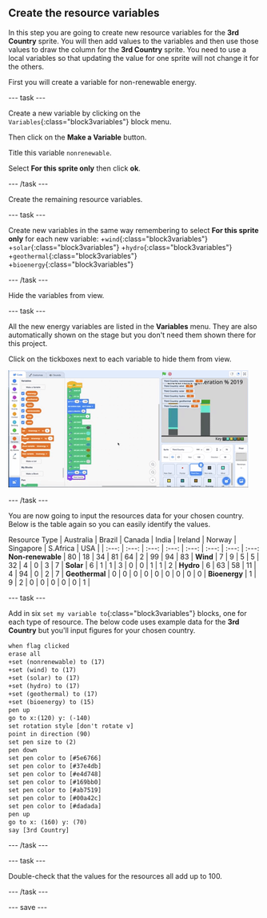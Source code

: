 ## Create the resource variables

In this step you are going to create new resource variables for the **3rd Country** sprite. You will then add values to the variables and then use those values to draw the column for the **3rd Country** sprite. You need to use a local variables so that updating the value for one sprite will not change it for the others.

First you will create a variable for non-renewable energy.

--- task ---

Create a new variable by clicking on the `Variables`{:class="block3variables"} block menu.

Then click on the **Make a Variable** button.

Title this variable `nonrenewable`.

Select **For this sprite only** then click **ok**.

--- /task ---

Create the remaining resource variables.

--- task ---

Create new variables in the same way remembering to select **For this sprite only** for each new variable: 
+`wind`{:class="block3variables"}
+`solar`{:class="block3variables"}
+`hydro`{:class="block3variables"}
+`geothermal`{:class="block3variables"}
+`bioenergy`{:class="block3variables"} 

--- /task ---

Hide the variables from view.

--- task ---

All the new energy variables are listed in the **Variables** menu. They are also automatically shown on the stage but you don't need them shown there for this project.

Click on the tickboxes next to each variable to hide them from view. 

![gif of hiding variables](images/hiding-variables.gif)

--- /task ---

You are now going to input the resources data for your chosen country. Below is the table again so you can easily identify the values.

Resource Type | Australia | Brazil | Canada | India | Ireland | Norway | Singapore | S.Africa | USA |
| :---: | :---: | :---: | :---: | :---: | :---: | :---: | :---: 
**Non-renewable** | 80 | 18 | 34 | 81 | 64 | 2 | 99 | 94 | 83 |
**Wind** | 7 | 9 | 5 | 5 | 32 | 4 | 0 | 3 | 7 |
**Solar** | 6 | 1 | 1 | 3 | 0 | 0 | 1 | 1 | 2 |
**Hydro** | 6 | 63 | 58 | 11 | 4 | 94 | 0 | 2 | 7 |
**Geothermal** | 0 | 0 | 0 | 0 | 0 | 0 | 0 | 0 | 0 |
**Bioenergy** | 1 | 9 | 2 | 0 | 0 | 0 | 0 | 0 | 1 |

--- task ---

Add in six `set my variable to`{:class="block3variables"} blocks, one for each type of resource. The below code uses example data for the **3rd Country** but you'll input figures for your chosen country. 

```blocks3
when flag clicked
erase all
+set (nonrenewable) to (17)
+set (wind) to (17)
+set (solar) to (17)
+set (hydro) to (17)
+set (geothermal) to (17)
+set (bioenergy) to (15)
pen up
go to x:(120) y: (-140)
set rotation style [don't rotate v]
point in direction (90)
set pen size to (2)
pen down
set pen color to [#5e6766]
set pen color to [#37e4db]
set pen color to [#e4d748]
set pen color to [#169bb0]
set pen color to [#ab7519]
set pen color to [#00a42c]
set pen color to [#dadada]
pen up
go to x: (160) y: (70)
say [3rd Country]
```

--- /task ---

--- task ---

Double-check that the values for the resources all add up to 100.

--- /task ---

--- save ---
